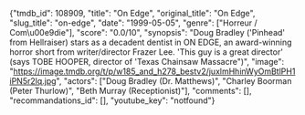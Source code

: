 {"tmdb_id": 108909, "title": "On Edge", "original_title": "On Edge", "slug_title": "on-edge", "date": "1999-05-05", "genre": ["Horreur / Com\u00e9die"], "score": "0.0/10", "synopsis": "Doug Bradley ('Pinhead' from Hellraiser) stars as a decadent dentist in ON EDGE, an award-winning horror short from writer/director Frazer Lee. 'This guy is a great director' (says TOBE HOOPER, director of 'Texas Chainsaw Massacre\")", "image": "https://image.tmdb.org/t/p/w185_and_h278_bestv2/juxlmHhinWyOmBtlPH1iPN5r2lq.jpg", "actors": ["Doug Bradley (Dr. Matthews)", "Charley Boorman (Peter Thurlow)", "Beth Murray (Receptionist)"], "comments": [], "recommandations_id": [], "youtube_key": "notfound"}